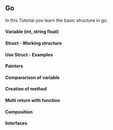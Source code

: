 ## Go
In this Tutorial you learn the basic structure in go.

#### Variable (int, string float)
#### Struct - Working structure
#### Use Struct - Examples
#### Painters
#### Compararison of variable
#### Creation of method
#### Multi return with function 
#### Composition
#### Interfaces